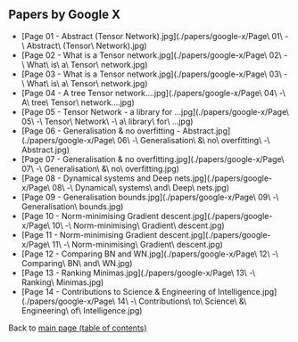 ## Papers by Google X 

- [Page 01 - Abstract (Tensor Network).jpg](./papers/google-x/Page\ 01\ -\ Abstract\ \(Tensor\ Network\).jpg)
- [Page 02 - What is a Tensor network.jpg](./papers/google-x/Page\ 02\ -\ What\ is\ a\ Tensor\ network.jpg)
- [Page 03 - What is a Tensor network.jpg](./papers/google-x/Page\ 03\ -\ What\ is\ a\ Tensor\ network.jpg)
- [Page 04 - A tree Tensor network....jpg](./papers/google-x/Page\ 04\ -\ A\ tree\ Tensor\ network....jpg)
- [Page 05 - Tensor Network - a library for ...jpg](./papers/google-x/Page\ 05\ -\ Tensor\ Network\ -\ a\ library\ for\ ...jpg)
- [Page 06 - Generalisation & no overfitting - Abstract.jpg](./papers/google-x/Page\ 06\ -\ Generalisation\ \&\ no\ overfitting\ -\ Abstract.jpg)
- [Page 07 - Generalisation & no overfitting.jpg](./papers/google-x/Page\ 07\ -\ Generalisation\ \&\ no\ overfitting.jpg)
- [Page 08 - Dynamical systems and Deep nets.jpg](./papers/google-x/Page\ 08\ -\ Dynamical\ systems\ and\ Deep\ nets.jpg)
- [Page 09 - Generalisation bounds.jpg](./papers/google-x/Page\ 09\ -\ Generalisation\ bounds.jpg)
- [Page 10 - Norm-minimising Gradient descent.jpg](./papers/google-x/Page\ 10\ -\ Norm-minimising\ Gradient\ descent.jpg)
- [Page 11 - Norm-minimising Gradient descent.jpg](./papers/google-x/Page\ 11\ -\ Norm-minimising\ Gradient\ descent.jpg)
- [Page 12 - Comparing BN and WN.jpg](./papers/google-x/Page\ 12\ -\ Comparing\ BN\ and\ WN.jpg)
- [Page 13 - Ranking Minimas.jpg](./papers/google-x/Page\ 13\ -\ Ranking\ Minimas.jpg)
- [Page 14 - Contributions to Science & Engineering of Intelligence.jpg](./papers/google-x/Page\ 14\ -\ Contributions\ to\ Science\ \&\ Engineering\ of\ Intelligence.jpg)

Back to [main page (table of contents)](../README.md)